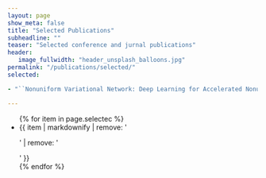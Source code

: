 ```yaml
---
layout: page
show_meta: false
title: "Selected Publications"
subheadline: ""
teaser: "Selected conference and jurnal publications"
header:
   image_fullwidth: "header_unsplash_balloons.jpg"
permalink: "/publications/selected/"
selected:

- "``Nonuniform Variational Network: Deep Learning for Accelerated Nonuniform MR Image Reconstruction'', MICCAI 2019."

---
```


<ul>
    {% for item in page.selectec %}
    <li>{{ item | markdownify | remove: '<p>' | remove: '</p>' }}</li>
    {% endfor %}
</ul>

